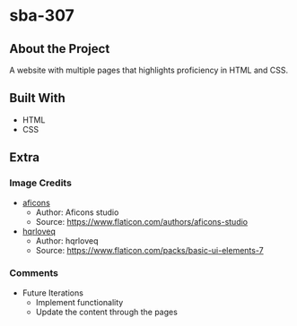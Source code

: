# sba-307

## About the Project

A website with multiple pages that highlights proficiency in HTML and CSS.

## Built With

- HTML
- CSS

## Extra

### Image Credits

- [aficons](./icons/aficons)
  - Author: Aficons studio
  - Source: https://www.flaticon.com/authors/aficons-studio
- [hqrloveq](./icons/hqrloveq)
  - Author: hqrloveq
  - Source: https://www.flaticon.com/packs/basic-ui-elements-7

### Comments

- Future Iterations
  - Implement functionality
  - Update the content through the pages
